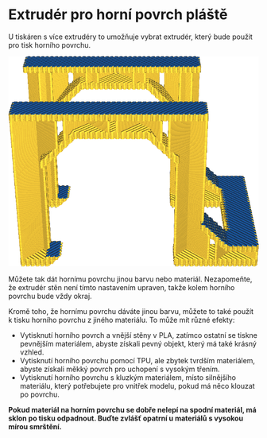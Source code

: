 Extrudér pro horní povrch pláště
====
U tiskáren s více extrudéry to umožňuje vybrat extrudér, který bude použit pro tisk horního povrchu.

![Tento model bude vytištěn s vrchní povrchovou vrstvou v jiné barvě](../../../articles/images/roofing_extruder_nr.png)

Můžete tak dát hornímu povrchu jinou barvu nebo materiál. Nezapomeňte, že extrudér stěn není tímto nastavením upraven, takže kolem horního povrchu bude vždy okraj.

Kromě toho, že hornímu povrchu dáváte jinou barvu, můžete to také použít k tisku horního povrchu z jiného materiálu. To může mít různé efekty:
* Vytisknutí horního povrch a vnější stěny v PLA, zatímco ostatní se tiskne pevnějším materiálem, abyste získali pevný objekt, který má také krásný vzhled.
* Vytisknutí horního povrchu pomocí TPU, ale zbytek tvrdším materiálem, abyste získali měkký povrch pro uchopení s vysokým třením.
* Vytisknutí horního povrchu s kluzkým materiálem, místo silnějšího materiálu, který potřebujete pro vnitřek modelu, pokud má něco klouzat po povrchu.

**Pokud materiál na horním povrchu se dobře nelepí na spodní materiál, má sklon po tisku odpadnout. Buďte zvlášť opatrní u materiálů s vysokou mírou smrštění.**